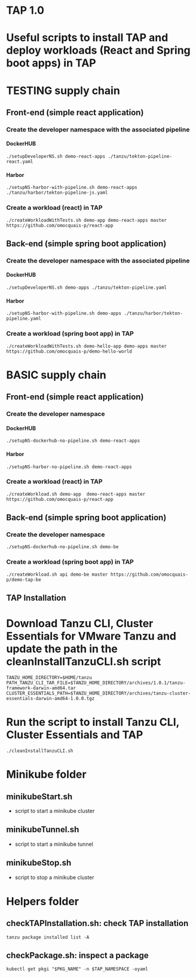 # TAP 1.0 

# Useful scripts to install TAP and deploy workloads (React and Spring boot apps) in TAP

# TESTING supply chain

## Front-end (simple react application)

### Create the developer namespace with the associated pipeline

#### DockerHUB
    ./setupDeveloperNS.sh demo-react-apps ./tanzu/tekton-pipeline-react.yaml

#### Harbor
    ./setupNS-harbor-with-pipeline.sh demo-react-apps ./tanzu/harbor/tekton-pipeline-js.yaml

### Create a workload (react) in TAP
    ./createWorkloadWithTests.sh demo-app demo-react-apps master https://github.com/omocquais-p/react-app

## Back-end (simple spring boot application)

### Create the developer namespace with the associated pipeline

#### DockerHUB
    ./setupDeveloperNS.sh demo-apps ./tanzu/tekton-pipeline.yaml

#### Harbor
    ./setupNS-harbor-with-pipeline.sh demo-apps ./tanzu/harbor/tekton-pipeline.yaml

### Create a workload (spring boot app) in TAP
    ./createWorkloadWithTests.sh demo-hello-app demo-apps master https://github.com/omocquais-p/demo-hello-world


# BASIC supply chain

## Front-end (simple react application)

### Create the developer namespace

#### DockerHUB
    ./setupNS-dockerhub-no-pipeline.sh demo-react-apps

#### Harbor
    ./setupNS-harbor-no-pipeline.sh demo-react-apps

### Create a workload (react) in TAP
    ./createWorkload.sh demo-app  demo-react-apps master https://github.com/omocquais-p/react-app

## Back-end (simple spring boot application)

### Create the developer namespace
    ./setupNS-dockerhub-no-pipeline.sh demo-be

### Create a workload (spring boot app) in TAP
    ./createWorkload.sh api demo-be master https://github.com/omocquais-p/demo-tap-be


## TAP Installation

# Download Tanzu CLI, Cluster Essentials for VMware Tanzu and update the path in the cleanInstallTanzuCLI.sh script
    TANZU_HOME_DIRECTORY=$HOME/tanzu
    PATH_TANZU_CLI_TAR_FILE=$TANZU_HOME_DIRECTORY/archives/1.0.1/tanzu-framework-darwin-amd64.tar
    CLUSTER_ESSENTIALS_PATH=$TANZU_HOME_DIRECTORY/archives/tanzu-cluster-essentials-darwin-amd64-1.0.0.tgz

# Run the script to install Tanzu CLI, Cluster Essentials and TAP
    ./cleanInstallTanzuCLI.sh

# Minikube folder

## minikubeStart.sh
- script to start a minikube cluster
## minikubeTunnel.sh
- script to start a minikube tunnel
## minikubeStop.sh
- script to stop a minikube cluster

# Helpers folder

## checkTAPInstallation.sh: check TAP installation
    tanzu package installed list -A
## checkPackage.sh: inspect a package
    kubectl get pkgi "$PKG_NAME" -n $TAP_NAMESPACE -oyaml